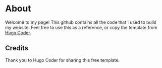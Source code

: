 # About

Welcome to my page! This github contains all the code that I used to build my website. Feel free to use this as a reference, or copy the template from [Hugo Coder](https://themes.gohugo.io/themes/hugo-coder/). 

## Credits

Thank you to Hugo Coder for sharing this free template.